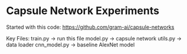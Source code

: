 # Capsule Network Experiments

Started with this code: https://github.com/gram-ai/capsule-networks

Key Files:
train.py -> run this file
model.py -> capsule network
utils.py -> data loader
cnn_model.py -> baseline AlexNet model
